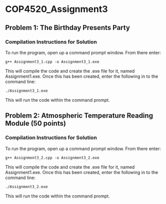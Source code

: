 # COP4520_Assignment3

## Problem 1: The Birthday Presents Party
### Compilation Instructions for Solution
To run the program, open up a command prompt window. From there enter:
```
g++ Assignment3_1.cpp -o Assignment3_1.exe
```
This will compile the code and create the .exe file for it, named Assignment1.exe. Once this has been created, enter the following in to the command line:
```
./Assignment3_1.exe
```
This will run the code within the command prompt.

## Problem 2: Atmospheric Temperature Reading Module (50 points)

### Compilation Instructions for Solution
To run the program, open up a command prompt window. From there enter:
```
g++ Assignment3_2.cpp -o Assignment3_2.exe
```
This will compile the code and create the .exe file for it, named Assignment1.exe. Once this has been created, enter the following in to the command line:
```
./Assignment3_2.exe
```
This will run the code within the command prompt.